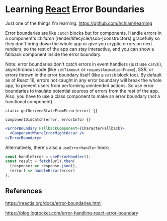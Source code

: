 # Learning [React](https://github.com/hchiam/learning-reactjs) Error Boundaries

Just one of the things I'm learning. <https://github.com/hchiam/learning>

Error boundaries are like `catch` blocks but for components. Handle errors in a component's _children_ (render/lifecycle/(sub-)constructors) gracefully so they don't bring down the whole app or give you cryptic errors on next renders, so the rest of the app can stay interactive, and you can show a fallback component inside the error boundary.

Note: error boundaries don't catch errors in event handlers (just use `catch`), asynchronous code (like `setTimeout` or `requestAnimationFrame`), SSR, or errors thrown in the error boundary itself (like a `catch` block too). By default as of React 16, errors not caught in any error boundary will break the whole app, to prevent users from performing unintended actions. So use error boundaries to insulate potential sources of errors from the rest of the app. Also, you have to use a class component to make an error boundary (not a functional component).

`static getDerivedStateFromError(error) {}`

`componentDidCatch(error, errorInfo) {}`

```jsx
<ErrorBoundary FallbackComponent={CharacterFallback}>
  <ComponentWhereErrorMightOccur />
</ErrorBoundary>
```

Alternatively, there's also a `useErrorHandler` hook:

```jsx
const handleError = useErrorHandler();
const result = fetch(url).then(
  (response) => response.json(),
  (error) => handleError(error)
);
```

## References

<https://reactjs.org/docs/error-boundaries.html>

<https://blog.logrocket.com/error-handling-react-error-boundary>
